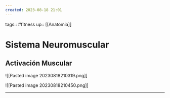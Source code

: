 ```yaml
---
created: 2023-08-18 21:01
---
```

tags:: #fitness 
up:: [[Anatomia]]
# Sistema Neuromuscular
## Activación Muscular

![[Pasted image 20230818210319.png]]

![[Pasted image 20230818210450.png]]
___
